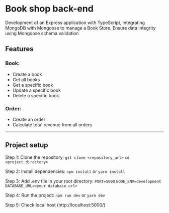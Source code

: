 # Book shop back-end
Development of an Express application with TypeScript, integrating MongoDB with Mongoose to manage a Book Store. Ensure data integrity using Mongoose schema validation

##	Features
### Book:
* Create a book
* Get all books
* Get a specific book
* Update a specific book
* Delete a specific book

### Order:
* Create an order
* Calculate total revenue from all orders

---	

##	Project setup
Step 1: Clone the repository:
    `git clone <repository_url>`
    `cd <project_directory>`

Step 2: Install dependencies:
    `npm install`
    or
    `yarn install`
    
Step 3: Add .env file in your root directory:
    `PORT=5000`
    `NODE_ENV=development`
    `DATABASE_URL=<your database url>`

Step 4: Run the project:
    `npm run dev`
    or
    `yarn dev`

Step 5: Check local host
    (http://localhost:5000/)
